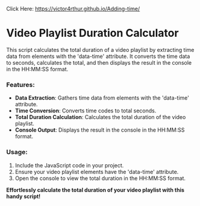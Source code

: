 Click Here: https://victor4rthur.github.io/Adding-time/

# Video Playlist Duration Calculator

This script calculates the total duration of a video playlist by extracting time data from elements with the 'data-time' attribute.
It converts the time data to seconds, calculates the total, and then displays the result in the console in the HH:MM:SS format.

### Features:

- **Data Extraction**: Gathers time data from elements with the 'data-time' attribute.
- **Time Conversion**: Converts time codes to total seconds.
- **Total Duration Calculation**: Calculates the total duration of the video playlist.
- **Console Output**: Displays the result in the console in the HH:MM:SS format.

### Usage:

1. Include the JavaScript code in your project.
2. Ensure your video playlist elements have the 'data-time' attribute.
3. Open the console to view the total duration in the HH:MM:SS format.

**Effortlessly calculate the total duration of your video playlist with this handy script!**
